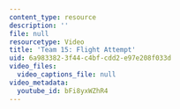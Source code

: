 ```yaml
---
content_type: resource
description: ''
file: null
resourcetype: Video
title: 'Team 15: Flight Attempt'
uid: 6a983382-3f44-c4bf-cdd2-e97e208f033d
video_files:
  video_captions_file: null
video_metadata:
  youtube_id: bFi8yxWZhR4
---
```

